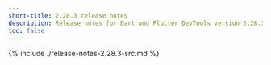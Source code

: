 ```yaml
---
short-title: 2.28.3 release notes
description: Release notes for Dart and Flutter DevTools version 2.28.3.
toc: false
---
```


{% include ./release-notes-2.28.3-src.md %}
